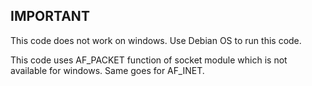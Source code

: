 ## IMPORTANT ##
This code does not work on windows. Use Debian OS to run this code.

This code uses AF_PACKET function of socket module which is not available for windows.
Same goes for AF_INET.
